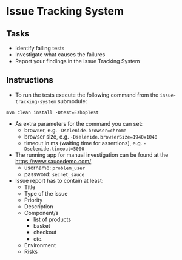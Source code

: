 # Issue Tracking System
## Tasks
- Identify failing tests
- Investigate what causes the failures
- Report your findings in the Issue Tracking System

## Instructions
- To run the tests execute the following command from the `issue-tracking-system` submodule:
```
mvn clean install -Dtest=EshopTest
```
- As extra parameters for the command you can set:
  - browser, e.g. `-Dselenide.browser=chrome`
  - browser size, e.g. `-Dselenide.browserSize=1940x1040`
  - timeout in ms (waiting time for assertions), e.g. `-Dselenide.timeout=5000`
- The running app for manual investigation can be found at the https://www.saucedemo.com/
  - username: `problem_user`
  - password: `secret_sauce`
- Issue report has to contain at least:
  - Title
  - Type of the issue
  - Priority
  - Description
  - Component/s
    - list of products
    - basket
    - checkout
    - etc.
  - Environment
  - Risks
